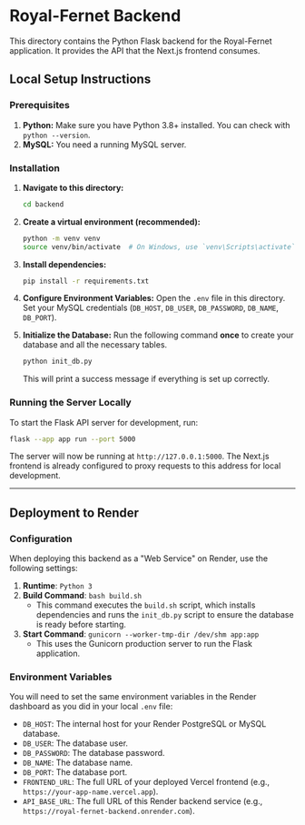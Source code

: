 # Royal-Fernet Backend

This directory contains the Python Flask backend for the Royal-Fernet application. It provides the API that the Next.js frontend consumes.

## Local Setup Instructions

### Prerequisites

1.  **Python:** Make sure you have Python 3.8+ installed. You can check with `python --version`.
2.  **MySQL:** You need a running MySQL server.

### Installation

1.  **Navigate to this directory:**

    ```bash
    cd backend
    ```

2.  **Create a virtual environment (recommended):**

    ```bash
    python -m venv venv
    source venv/bin/activate  # On Windows, use `venv\Scripts\activate`
    ```

3.  **Install dependencies:**

    ```bash
    pip install -r requirements.txt
    ```

4.  **Configure Environment Variables:**
    Open the `.env` file in this directory. Set your MySQL credentials (`DB_HOST`, `DB_USER`, `DB_PASSWORD`, `DB_NAME`, `DB_PORT`).

5.  **Initialize the Database:**
    Run the following command **once** to create your database and all the necessary tables.
    ```bash
    python init_db.py
    ```
    This will print a success message if everything is set up correctly.

### Running the Server Locally

To start the Flask API server for development, run:

```bash
flask --app app run --port 5000
```

The server will now be running at `http://127.0.0.1:5000`. The Next.js frontend is already configured to proxy requests to this address for local development.

---

## Deployment to Render

### Configuration

When deploying this backend as a "Web Service" on Render, use the following settings:

1.  **Runtime**: `Python 3`
2.  **Build Command**: `bash build.sh`
    - This command executes the `build.sh` script, which installs dependencies and runs the `init_db.py` script to ensure the database is ready before starting.
3.  **Start Command**: `gunicorn --worker-tmp-dir /dev/shm app:app`
    - This uses the Gunicorn production server to run the Flask application.

### Environment Variables

You will need to set the same environment variables in the Render dashboard as you did in your local `.env` file:

- `DB_HOST`: The internal host for your Render PostgreSQL or MySQL database.
- `DB_USER`: The database user.
- `DB_PASSWORD`: The database password.
- `DB_NAME`: The database name.
- `DB_PORT`: The database port.
- `FRONTEND_URL`: The full URL of your deployed Vercel frontend (e.g., `https://your-app-name.vercel.app`).
- `API_BASE_URL`: The full URL of this Render backend service (e.g., `https://royal-fernet-backend.onrender.com`).
